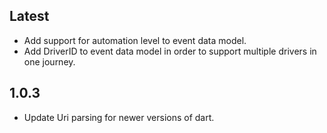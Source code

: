 ## Latest

- Add support for automation level to event data model.
- Add DriverID to event data model in order to support multiple drivers
  in one journey.

## 1.0.3

- Update Uri parsing for newer versions of dart.
